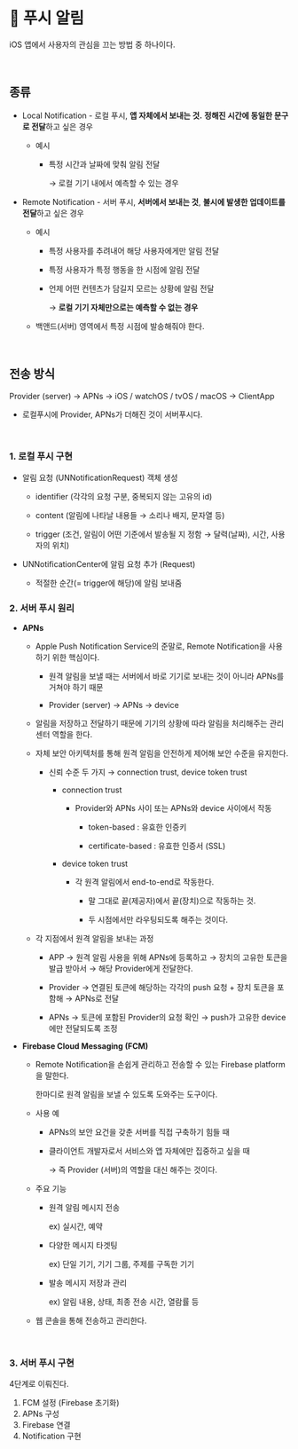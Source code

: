 # 🔔 푸시 알림

iOS 앱에서 사용자의 관심을 끄는 방법 중 하나이다.

<br>

## 종류

- Local Notification - 로컬 푸시, **앱 자체에서 보내는 것.** **정해진 시간에 동일한 문구로 전달**하고 싶은 경우
    - 예시
        - 특정 시간과 날짜에 맞춰 알림 전달
            
            → 로컬 기기 내에서 예측할 수 있는 경우
            
- Remote Notification - 서버 푸시, **서버에서 보내는 것**, **불시에 발생한 업데이트를 전달**하고 싶은 경우
    - 예시
        - 특정 사용자를 추려내어 해당 사용자에게만 알림 전달
        - 특정 사용자가 특정 행동을 한 시점에 알림 전달
        - 언제 어떤 컨텐츠가 담길지 모르는 상황에 알림 전달
            
            → **로컬 기기 자체만으로는 예측할 수 없는 경우**
            
    - 백앤드(서버) 영역에서 특정 시점에 발송해줘야 한다.

<br>

## 전송 방식

Provider (server) → APNs → iOS / watchOS / tvOS / macOS → ClientApp

- 로컬푸시에 Provider, APNs가 더해진 것이 서버푸시다.


<br>

### 1. 로컬 푸시 구현

- 알림 요청 (UNNotificationRequest) 객체 생성

    - identifier (각각의 요청 구분, 중복되지 않는 고유의 id)
    
    - content (알림에 나타날 내용들 → 소리나 배지, 문자열 등)
    
    - trigger (조건, 알림이 어떤 기준에서 발송될 지 정함 → 달력(날짜), 시간, 사용자의 위치)
    
- UNNotificationCenter에 알림 요청 추가 (Request)

    - 적절한 순간(= trigger에 해당)에 알림 보내줌

### 2. 서버 푸시 원리

- **APNs**

    - Apple Push Notification Service의 준말로, Remote Notification을 사용하기 위한 핵심이다.
    
        - 원격 알림을 보낼 때는 서버에서 바로 기기로 보내는 것이 아니라 APNs를 거쳐야 하기 때문
        
        - Provider (server) → APNs → device
        
    - 알림을 저장하고 전달하기 때문에 기기의 상황에 따라 알림을 처리해주는 관리센터 역할을 한다.
    
    - 자체 보안 아키텍처를 통해 원격 알림을 안전하게 제어해 보안 수준을 유지한다.
    
        - 신뢰 수준 두 가지 → connection trust, device token trust
        
            - connection trust
            
                - Provider와 APNs 사이 또는 APNs와 device 사이에서 작동
                
                    - token-based : 유효한 인증키
                    
                    - certificate-based : 유효한 인증서 (SSL)
                    
            - device token trust
            
                - 각 원격 알림에서 end-to-end로 작동한다.
                
                    - 말 그대로 끝(제공자)에서 끝(장치)으로 작동하는 것.
                    
                    - 두 시점에서만 라우팅되도록 해주는 것이다.
                    
    - 각 지점에서 원격 알림을 보내는 과정
    
        - APP → 원격 알림 사용을 위해 APNs에 등록하고 → 장치의 고유한 토큰을 발급 받아서 → 해당 Provider에게 전달한다.
        
        - Provider → 연결된 토큰에 해당하는 각각의 push 요청 + 장치 토큰을 포함해 → APNs로 전달
        
        - APNs → 토큰에 포함된 Provider의 요청 확인 → push가 고유한 device에만 전달되도록 조정
        

- **Firebase Cloud Messaging (FCM)**

    - Remote Notification을 손쉽게 관리하고 전송할 수 있는 Firebase platform을 말한다.
        
        한마디로 원격 알림을 보낼 수 있도록 도와주는 도구이다.
        
    - 사용 예
    
        - APNs의 보안 요건을 갖춘 서버를 직접 구축하기 힘들 때
        
        - 클라이언트 개발자로서 서비스와 앱 자체에만 집중하고 싶을 때
            
            → 즉 Provider (서버)의 역할을 대신 해주는 것이다.
            
    - 주요 기능
    
        - 원격 알림 메시지 전송
            
            ex) 실시간, 예약
            
        - 다양한 메시지 타겟팅
            
            ex) 단일 기기, 기기 그룹, 주제를 구독한 기기
            
        - 발송 메시지 저장과 관리
            
            ex) 알림 내용, 상태, 최종 전송 시간, 열람률 등
            
    - 웹 콘솔을 통해 전송하고 관리한다.

<br>
    
### 3. 서버 푸시 구현
    
4단계로 이뤄진다.
    
1. FCM 설정 (Firebase 초기화)
2. APNs 구성
3. Firebase 연결
4. Notification 구현
